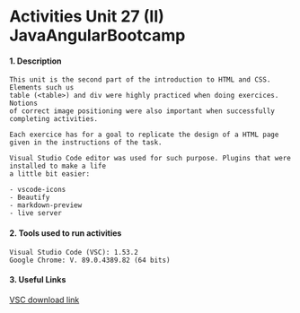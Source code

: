 # Activities Unit 27 (II) JavaAngularBootcamp

#### 1. Description
```
This unit is the second part of the introduction to HTML and CSS. Elements such us 
table (<table>) and div were highly practiced when doing exercices. Notions 
of correct image positioning were also important when successfully completing activities.

Each exercice has for a goal to replicate the design of a HTML page given in the instructions of the task. 

Visual Studio Code editor was used for such purpose. Plugins that were installed to make a life 
a little bit easier:

- vscode-icons
- Beautify
- markdown-preview
- live server
```

#### 2. Tools used to run activities
```
Visual Studio Code (VSC): 1.53.2
Google Chrome: V. 89.0.4389.82 (64 bits)
```
#### 3. Useful Links

[VSC download link](https://code.visualstudio.com/download)
